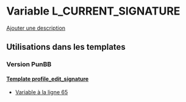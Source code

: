 # Variable L_CURRENT_SIGNATURE
[Ajouter une description](https://fa-tvars.appspot.com/var/L_CURRENT_SIGNATURE)

## Utilisations dans les templates

### Version PunBB

#### [Template profile_edit_signature](punbb/profile_edit_signature.md)
* [Variable &agrave; la ligne 65](../punbb/profile_edit_signature.tpl#L65)